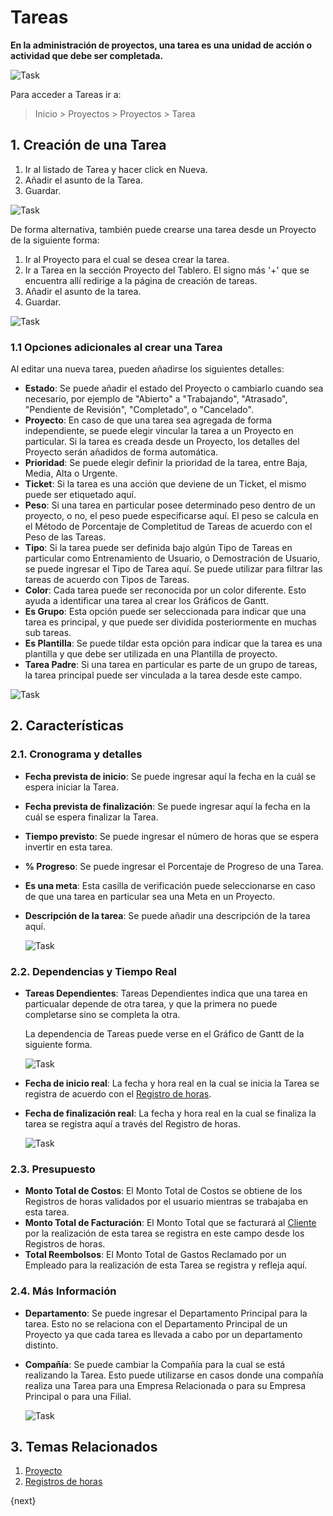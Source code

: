 <!-- add-breadcrumbs -->
# Tareas

**En la administración de proyectos, una tarea es una unidad de acción o actividad que debe ser completada.**

<img class="screenshot" alt="Task" src="{{docs_base_url}}/assets/img/project/projects-task.png">

Para acceder a Tareas ir a:

> Inicio > Proyectos > Proyectos > Tarea

## 1. Creación de una Tarea

  1. Ir al listado de Tarea y hacer click en Nueva.
  2. Añadir el asunto de la Tarea.
  3. Guardar.
  
  <img class="screenshot" alt="Task" src="{{docs_base_url}}/assets/img/project/projects-task-creation-main.gif">

De forma alternativa, también puede crearse una tarea desde un Proyecto de la siguiente forma: 

  1. Ir al Proyecto para el cual se desea crear la tarea. 
  2. Ir a Tarea en la sección Proyecto del Tablero. El signo más '+' que se encuentra allí redirige a la página de creación de tareas.  
  3. Añadir el asunto de la tarea.
  4. Guardar.
  
  <img class="screenshot" alt="Task" src="{{docs_base_url}}/assets/img/project/projects-task-creation.gif">

### 1.1 Opciones adicionales al crear una Tarea

Al editar una nueva tarea, pueden añadirse los siguientes detalles:

  * **Estado**: Se puede añadir el estado del Proyecto o cambiarlo cuando sea necesario, por ejemplo de "Abierto" a "Trabajando", "Atrasado", "Pendiente de Revisión", "Completado", o "Cancelado".
  * **Proyecto**: En caso de que una tarea sea agregada de forma independiente, se puede elegir vincular la tarea a un Proyecto en particular. Si la tarea es creada desde un Proyecto, los detalles del Proyecto serán añadidos de forma automática. 
  * **Prioridad**: Se puede elegir definir la prioridad de la tarea, entre Baja, Media, Alta o Urgente. 
  * **Ticket**: Si la tarea es una acción que deviene de un Ticket, el mismo puede ser etiquetado aquí. 
  * **Peso**: Si una tarea en particular posee determinado peso dentro de un proyecto, o no, el peso puede especificarse aquí. El peso se calcula en el Método de Porcentaje de Completitud de Tareas de acuerdo con el Peso de las Tareas.
  * **Tipo**: Si la tarea puede ser definida bajo algún Tipo de Tareas en particular como Entrenamiento de Usuario, o Demostración de Usuario, se puede ingresar el Tipo de Tarea aquí. Se puede utilizar para filtrar las tareas de acuerdo con Tipos de Tareas. 
  * **Color**: Cada tarea puede ser reconocida por un color diferente. Esto ayuda a identificar una tarea al crear los Gráficos de Gantt. 
  * **Es Grupo**: Esta opción puede ser seleccionada para indicar que una tarea es principal, y que puede ser dividida posteriormente en muchas sub tareas.
  * **Es Plantilla**: Se puede tildar esta opción para indicar que la tarea es una plantilla y que debe ser utilizada en una Plantilla de proyecto.
  * **Tarea Padre**: Si una tarea en particular es parte de un grupo de tareas, la tarea principal puede ser vinculada a la tarea desde este campo.
  
  <img class="screenshot" alt="Task" src="{{docs_base_url}}/assets/img/project/timesheet/project-task.png">

## 2. Características

### 2.1. Cronograma y detalles

* **Fecha prevista de inicio**: Se puede ingresar aquí la fecha en la cuál se espera iniciar la Tarea.
* **Fecha prevista de finalización**: Se puede ingresar aquí la fecha en la cuál se espera finalizar la Tarea.
* **Tiempo previsto**: Se puede ingresar el número de horas que se espera invertir en esta tarea.
* **% Progreso**: Se puede ingresar el Porcentaje de Progreso de una Tarea.
* **Es una meta**: Esta casilla de verificación puede seleccionarse en caso de que una tarea en particular sea una Meta en un Proyecto. 
* **Descripción de la tarea**: Se puede añadir una descripción de la tarea aquí.

  <img class="screenshot" alt="Task" src="{{docs_base_url}}/assets/img/project/projects-task-timeline.png">

### 2.2. Dependencias y Tiempo Real

* **Tareas Dependientes**: Tareas Dependientes indica que una tarea en particualar depende de otra tarea, y que la primera no puede completarse sino se completa la otra. 

  La dependencia de Tareas puede verse en el Gráfico de Gantt de la siguiente forma.

  <img class="screenshot" alt="Task" src="{{docs_base_url}}/assets/img/project/projects-task-gantt.png">

* **Fecha de inicio real**: La fecha y hora real en la cual se inicia la Tarea se registra de acuerdo con el [Registro de horas](/docs/user/manual/es/projects/timesheets/).
* **Fecha de finalización real**: La fecha y hora real en la cual se finaliza la tarea se registra aquí a través del Registro de horas.

  <img class="screenshot" alt="Task" src="{{docs_base_url}}/assets/img/project/projects-task-dependencies.png">

### 2.3. Presupuesto

* **Monto Total de Costos**: El Monto Total de Costos se obtiene de los Registros de horas validados por el usuario mientras se trabajaba en esta tarea.
* **Monto Total de Facturación**: El Monto Total que se facturará al [Cliente](/docs/user/manual/es/CRM/customer) por la realización de esta tarea se registra en este campo desde los Registros de horas. 
* **Total Reembolsos**: El Monto Total de Gastos Reclamado por un Empleado para la realización de esta Tarea se registra y refleja aquí. 

### 2.4. Más Información

* **Departamento**: Se puede ingresar el Departamento Principal para la tarea. Esto no se relaciona con el Departamento Principal de un Proyecto ya que cada tarea es llevada a cabo por un departamento distinto.
* **Compañía**: Se puede cambiar la Compañía para la cual se está realizando la Tarea. Esto puede utilizarse en casos donde una compañía realiza una Tarea para una Empresa Relacionada o para su Empresa Principal o para una Filial. 

  <img class="screenshot" alt="Task" src="{{docs_base_url}}/assets/img/project/projects-task-costing.png">

## 3. Temas Relacionados

  1. [Proyecto](/docs/user/manual/es/projects/project)
  2. [Registros de horas](/docs/user/manual/es/projects/timesheets)

{next}
